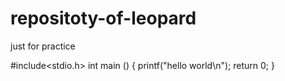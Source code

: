 # repositoty-of-leopard
just for practice


#include<stdio.h>
int main ()
{
  printf("hello world\n");
  return 0;
}
